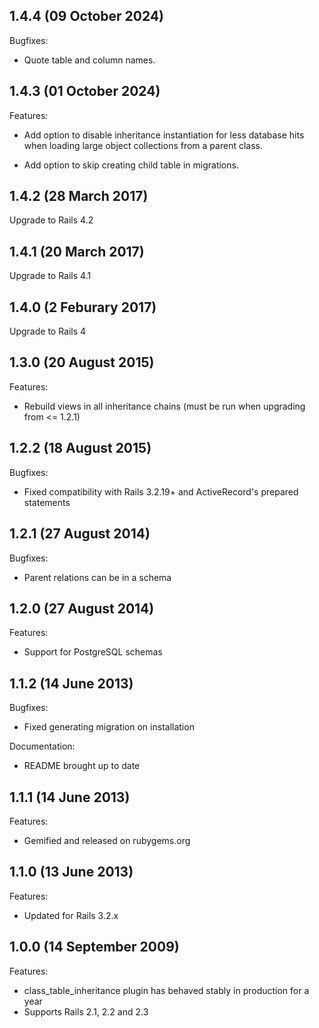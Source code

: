 ## 1.4.4 (09 October 2024)

Bugfixes:

  - Quote table and column names.

## 1.4.3 (01 October 2024)

Features:

  - Add option to disable inheritance instantiation for less
  database hits when loading large object collections from a
  parent class.

  - Add option to skip creating child table in migrations.

## 1.4.2 (28 March 2017)

Upgrade to Rails 4.2


## 1.4.1 (20 March 2017)

Upgrade to Rails 4.1

## 1.4.0 (2 Feburary 2017)

Upgrade to Rails 4

## 1.3.0 (20 August 2015)

Features:

  - Rebuild views in all inheritance chains (must be run when upgrading from <= 1.2.1)

## 1.2.2 (18 August 2015)

Bugfixes:

  - Fixed compatibility with Rails 3.2.19+ and ActiveRecord's prepared statements

## 1.2.1 (27 August 2014)

Bugfixes:

  - Parent relations can be in a schema

## 1.2.0 (27 August 2014)

Features:

  - Support for PostgreSQL schemas

## 1.1.2 (14 June 2013)

Bugfixes:

  - Fixed generating migration on installation

Documentation:

  - README brought up to date

## 1.1.1 (14 June 2013)

Features:

  - Gemified and released on rubygems.org

## 1.1.0 (13 June 2013)

Features:

  - Updated for Rails 3.2.x

## 1.0.0 (14 September 2009)

Features:

  - class_table_inheritance plugin has behaved stably in production for a year
  - Supports Rails 2.1, 2.2 and 2.3
